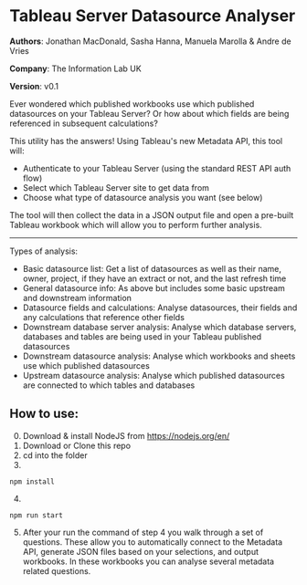 # Tableau Server Datasource Analyser

**Authors**: Jonathan MacDonald, Sasha Hanna, Manuela Marolla & Andre de Vries

**Company**: The Information Lab UK

**Version**: v0.1

Ever wondered which published workbooks use which published datasources on your Tableau Server? Or how about which fields are being referenced in subsequent calculations?

This utility has the answers! Using Tableau's new Metadata API, this tool will:

- Authenticate to your Tableau Server (using the standard REST API auth flow)
- Select which Tableau Server site to get data from
- Choose what type of datasource analysis you want (see below)

The tool will then collect the data in a JSON output file and open a pre-built Tableau workbook which will allow you to perform further analysis.

---

Types of analysis:

- Basic datasource list: Get a list of datasources as well as their name, owner, project, if they have an extract or not, and the last refresh time
- General datasource info: As above but includes some basic upstream and downstream information
- Datasource fields and calculations: Analyse datasources, their fields and any calculations that reference other fields
- Downstream database server analysis: Analyse which database servers, databases and tables are being used in your Tableau published datasources
- Downstream datasource analysis: Analyse which workbooks and sheets use which published datasources
- Upstream datasource analysis: Analyse which published datasources are connected to which tables and databases

## How to use:

0. Download & install NodeJS from https://nodejs.org/en/
1. Download or Clone this repo
1. cd into the folder
1.

```
npm install
```

4.

```
npm run start
```

5. After your run the command of step 4 you walk through a set of questions. These allow you to automatically connect to the Metadata API, generate JSON files based on your selections, and output workbooks. In these workbooks you can analyse several metadata related questions.
